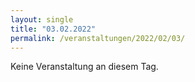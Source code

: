 ```yaml
---
layout: single
title: "03.02.2022"
permalink: /veranstaltungen/2022/02/03/
---
```


Keine Veranstaltung an diesem Tag.
